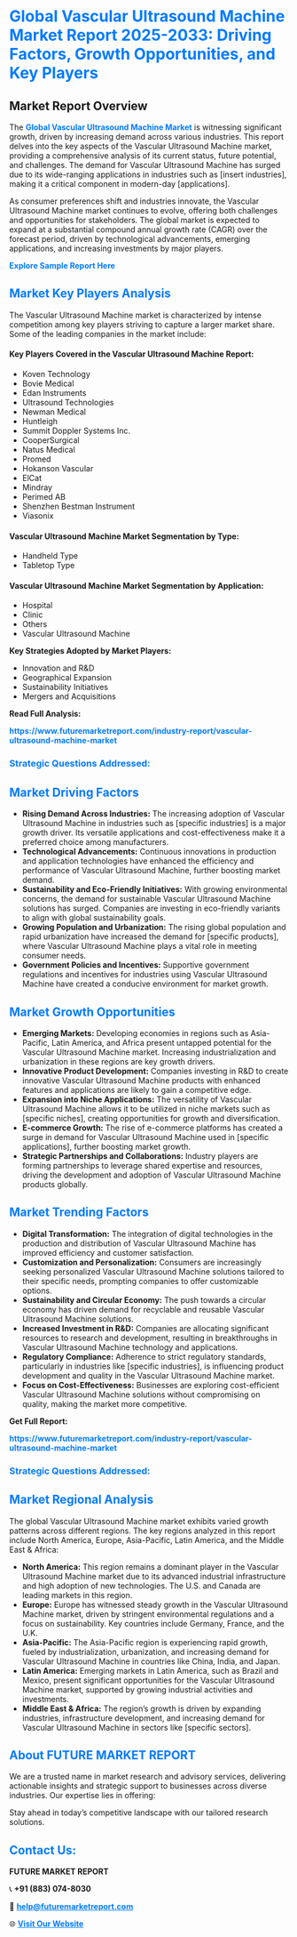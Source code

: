 <h1 style="color: #007BFF;">Global Vascular Ultrasound Machine Market Report 2025-2033: Driving Factors, Growth Opportunities, and Key Players</h1>

<section id="overview">
<h2>Market Report Overview</h2>
<p>The <a href="https://www.futuremarketreport.com/industry-report/vascular-ultrasound-machine-market" style="color: #007BFF; text-decoration: none;"><strong>Global Vascular Ultrasound Machine Market</strong></a> is witnessing significant growth, driven by increasing demand across various industries. This report delves into the key aspects of the Vascular Ultrasound Machine market, providing a comprehensive analysis of its current status, future potential, and challenges. The demand for Vascular Ultrasound Machine has surged due to its wide-ranging applications in industries such as [insert industries], making it a critical component in modern-day [applications].</p>
<p>As consumer preferences shift and industries innovate, the Vascular Ultrasound Machine market continues to evolve, offering both challenges and opportunities for stakeholders. The global market is expected to expand at a substantial compound annual growth rate (CAGR) over the forecast period, driven by technological advancements, emerging applications, and increasing investments by major players.</p>
</section>

<section id="overview">
<p><a href="https://www.futuremarketreport.com/request-sample/reportId=122374" style="color: #007BFF; text-decoration: none;"><strong>Explore Sample Report Here</strong></a></p>
</section>

<section id="key-players">
<h2 style="color: #007BFF;">Market Key Players Analysis</h2>
<p>The Vascular Ultrasound Machine market is characterized by intense competition among key players striving to capture a larger market share. Some of the leading companies in the market include:</p>
<h4>Key Players Covered in the Vascular Ultrasound Machine Report:</h4>
<ul><li>Koven Technology</li><li>Bovie Medical</li><li>Edan Instruments</li><li>Ultrasound Technologies</li><li>Newman Medical</li><li>Huntleigh</li><li>Summit Doppler Systems Inc.</li><li>CooperSurgical</li><li>Natus Medical</li><li>Promed</li><li>Hokanson Vascular</li><li>ElCat</li><li>Mindray</li><li>Perimed AB</li><li>Shenzhen Bestman Instrument</li><li>Viasonix</li></ul>
<h4>Vascular Ultrasound Machine Market Segmentation by Type:</h4>
<ul><li>Handheld Type</li><li>Tabletop Type</li></ul>

<h4>Vascular Ultrasound Machine Market Segmentation by Application:</h4>
<ul><li>Hospital</li><li>Clinic</li><li>Others</li><li>Vascular Ultrasound Machine</li></ul>
<p><strong>Key Strategies Adopted by Market Players:</strong></p>
<ul>
<li>Innovation and R&D</li>
<li>Geographical Expansion</li>
<li>Sustainability Initiatives</li>
<li>Mergers and Acquisitions</li>
</ul>
</section>

<section>
<p><strong>Read Full Analysis: </strong></p><a href="https://www.futuremarketreport.com/industry-report/vascular-ultrasound-machine-market" style="color: #007BFF; text-decoration: none;"><strong>https://www.futuremarketreport.com/industry-report/vascular-ultrasound-machine-market</strong></a>
<h3 style="color: #007BFF;">Strategic Questions Addressed:</h3>
</section>

<section id="driving-factors">
<h2 style="color: #007BFF;">Market Driving Factors</h2>
<ul>
<li><strong>Rising Demand Across Industries:</strong> The increasing adoption of Vascular Ultrasound Machine in industries such as [specific industries] is a major growth driver. Its versatile applications and cost-effectiveness make it a preferred choice among manufacturers.</li>
<li><strong>Technological Advancements:</strong> Continuous innovations in production and application technologies have enhanced the efficiency and performance of Vascular Ultrasound Machine, further boosting market demand.</li>
<li><strong>Sustainability and Eco-Friendly Initiatives:</strong> With growing environmental concerns, the demand for sustainable Vascular Ultrasound Machine solutions has surged. Companies are investing in eco-friendly variants to align with global sustainability goals.</li>
<li><strong>Growing Population and Urbanization:</strong> The rising global population and rapid urbanization have increased the demand for [specific products], where Vascular Ultrasound Machine plays a vital role in meeting consumer needs.</li>
<li><strong>Government Policies and Incentives:</strong> Supportive government regulations and incentives for industries using Vascular Ultrasound Machine have created a conducive environment for market growth.</li>
</ul>
</section>

<section id="growth-opportunities">
<h2 style="color: #007BFF;">Market Growth Opportunities</h2>
<ul>
<li><strong>Emerging Markets:</strong> Developing economies in regions such as Asia-Pacific, Latin America, and Africa present untapped potential for the Vascular Ultrasound Machine market. Increasing industrialization and urbanization in these regions are key growth drivers.</li>
<li><strong>Innovative Product Development:</strong> Companies investing in R&D to create innovative Vascular Ultrasound Machine products with enhanced features and applications are likely to gain a competitive edge.</li>
<li><strong>Expansion into Niche Applications:</strong> The versatility of Vascular Ultrasound Machine allows it to be utilized in niche markets such as [specific niches], creating opportunities for growth and diversification.</li>
<li><strong>E-commerce Growth:</strong> The rise of e-commerce platforms has created a surge in demand for Vascular Ultrasound Machine used in [specific applications], further boosting market growth.</li>
<li><strong>Strategic Partnerships and Collaborations:</strong> Industry players are forming partnerships to leverage shared expertise and resources, driving the development and adoption of Vascular Ultrasound Machine products globally.</li>
</ul>
</section>

<section id="trending-factors">
<h2 style="color: #007BFF;">Market Trending Factors</h2>
<ul>
<li><strong>Digital Transformation:</strong> The integration of digital technologies in the production and distribution of Vascular Ultrasound Machine has improved efficiency and customer satisfaction.</li>
<li><strong>Customization and Personalization:</strong> Consumers are increasingly seeking personalized Vascular Ultrasound Machine solutions tailored to their specific needs, prompting companies to offer customizable options.</li>
<li><strong>Sustainability and Circular Economy:</strong> The push towards a circular economy has driven demand for recyclable and reusable Vascular Ultrasound Machine solutions.</li>
<li><strong>Increased Investment in R&D:</strong> Companies are allocating significant resources to research and development, resulting in breakthroughs in Vascular Ultrasound Machine technology and applications.</li>
<li><strong>Regulatory Compliance:</strong> Adherence to strict regulatory standards, particularly in industries like [specific industries], is influencing product development and quality in the Vascular Ultrasound Machine market.</li>
<li><strong>Focus on Cost-Effectiveness:</strong> Businesses are exploring cost-efficient Vascular Ultrasound Machine solutions without compromising on quality, making the market more competitive.</li>
</ul>
</section>

<section>
<p><strong>Get Full Report: </strong></p><a href="https://www.futuremarketreport.com/industry-report/vascular-ultrasound-machine-market" style="color: #007BFF; text-decoration: none;"><strong>https://www.futuremarketreport.com/industry-report/vascular-ultrasound-machine-market</strong></a>
<h3 style="color: #007BFF;">Strategic Questions Addressed:</h3>
</section>


<section id="regional-analysis">
<h2 style="color: #007BFF;">Market Regional Analysis</h2>
<p>The global Vascular Ultrasound Machine market exhibits varied growth patterns across different regions. The key regions analyzed in this report include North America, Europe, Asia-Pacific, Latin America, and the Middle East & Africa:</p>
<ul>
<li><strong>North America:</strong> This region remains a dominant player in the Vascular Ultrasound Machine market due to its advanced industrial infrastructure and high adoption of new technologies. The U.S. and Canada are leading markets in this region.</li>
<li><strong>Europe:</strong> Europe has witnessed steady growth in the Vascular Ultrasound Machine market, driven by stringent environmental regulations and a focus on sustainability. Key countries include Germany, France, and the U.K.</li>
<li><strong>Asia-Pacific:</strong> The Asia-Pacific region is experiencing rapid growth, fueled by industrialization, urbanization, and increasing demand for Vascular Ultrasound Machine in countries like China, India, and Japan.</li>
<li><strong>Latin America:</strong> Emerging markets in Latin America, such as Brazil and Mexico, present significant opportunities for the Vascular Ultrasound Machine market, supported by growing industrial activities and investments.</li>
<li><strong>Middle East & Africa:</strong> The region’s growth is driven by expanding industries, infrastructure development, and increasing demand for Vascular Ultrasound Machine in sectors like [specific sectors].</li>
</ul>
</section>

<footer>
<h2 style="color: #007BFF;">About FUTURE MARKET REPORT</h2>
<p>We are a trusted name in market research and advisory services, delivering actionable insights and strategic support to businesses across diverse industries. Our expertise lies in offering:</p>

<p>Stay ahead in today’s competitive landscape with our tailored research solutions.</p>

<h2 style="color: #007BFF;">Contact Us:</h2>
<p><strong>FUTURE MARKET REPORT</strong></p>
<p>📞 <strong>+91 (883) 074-8030</strong></p>
<p>📧 <strong><a href="mailto:help@futuremarketreport.com" style="color: #007BFF;">help@futuremarketreport.com</a></strong></p>
<p>🌐 <strong><a href="https://www.futuremarketreport.com/" style="color: #007BFF;">Visit Our Website</a></strong></p>
</footer>